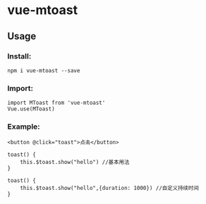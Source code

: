 # vue-mtoast

## Usage

### Install:

```
npm i vue-mtoast --save
```

### Import:

```
import MToast from 'vue-mtoast'
Vue.use(MToast)
```

### Example:

```
<button @click="toast">点击</button>

toast() {
    this.$toast.show("hello") //基本用法
}

toast() {
    this.$toast.show("hello",{duration: 1000}) //自定义持续时间
}
```

